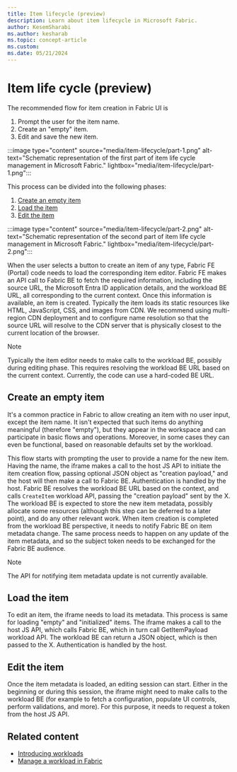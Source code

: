 ```yaml
---
title: Item lifecycle (preview)
description: Learn about item lifecycle in Microsoft Fabric.
author: KesemSharabi
ms.author: kesharab
ms.topic: concept-article
ms.custom:
ms.date: 05/21/2024
---
```

# Item life cycle (preview)

The recommended flow for item creation in Fabric UI is

1. Prompt the user for the item name.
1. Create an "empty" item.
1. Edit and save the new item.

:::image type="content" source="media/item-lifecycle/part-1.png" alt-text="Schematic representation of the first part of item life cycle management in Microsoft Fabric." lightbox="media/item-lifecycle/part-1.png":::

This process can be divided into the following phases:

1. [Create an empty item](#create-an-empty-item)
1. [Load the item](#load-the-item)
1. [Edit the item](#edit-the-item)

:::image type="content" source="media/item-lifecycle/part-2.png" alt-text="Schematic representation of the second part of item life cycle management in Microsoft Fabric." lightbox="media/item-lifecycle/part-2.png":::

When the user selects a button to create an item of any type, Fabric FE (Portal) code needs to load the corresponding item editor.
Fabric FE makes an API call to Fabric BE to fetch the required information, including the source URL, the Microsoft Entra ID application details, and the workload BE URL, all corresponding to the current context. Once this information is available, an item is created. Typically the item loads its static resources like HTML, JavaScript, CSS, and images from CDN. We recommend using multi-region CDN deployment and to configure name resolution so that the source URL will resolve to the CDN server that is physically closest to the current location of the browser.

> [!NOTE]  
> Typically the item editor needs to make calls to the workload BE, possibly during editing phase. This requires resolving the workload BE URL based on the current context. Currently, the code can use a hard-coded BE URL.

## Create an empty item

It's a common practice in Fabric to allow creating an item with no user input, except the item name. It isn't expected that such items do anything meaningful (therefore "empty"), but they appear in the workspace and can participate in basic flows and operations. Moreover, in some cases they can even be functional, based on reasonable defaults set by the workload.

This flow starts with prompting the user to provide a name for the new item. Having the name, the iframe makes a call to the host JS API to initiate the item creation flow, passing optional JSON object as "creation payload," and the host will then make a call to Fabric BE. Authentication is handled by the host. Fabric BE resolves the workload BE URL based on the context, and calls `CreateItem` workload API, passing the "creation payload" sent by the X. The workload BE is expected to store the new item metadata, possibly allocate some resources (although this step can be deferred to a later point), and do any other relevant work. When item creation is completed from the workload BE perspective, it needs to notify Fabric BE on item metadata change. The same process needs to happen on any update of the item metadata, and so the subject token needs to be exchanged for the Fabric BE audience.

> [!NOTE]  
> The API for notifying item metadata update is not currently available.

## Load the item

To edit an item, the iframe needs to load its metadata. This process is same for loading "empty" and "initialized" items. The iframe makes a call to the host JS API, which calls Fabric BE, which in turn call GetItemPayload workload API. The workload BE can return a JSON object, which is then passed to the X. Authentication is handled by the host.

## Edit the item

Once the item metadata is loaded, an editing session can start. Either in the beginning or during this session, the iframe might need to make calls to the workload BE (for example to fetch a configuration, populate UI controls, perform validations, and more). For this purpose, it needs to request a token from the host JS API.

## Related content

* [Introducing workloads](workload-environment.md)
* [Manage a workload in Fabric](manage-workload.md)